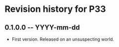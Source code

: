 # Revision history for P33

## 0.1.0.0 -- YYYY-mm-dd

* First version. Released on an unsuspecting world.
